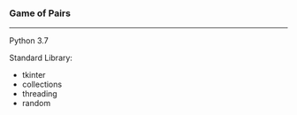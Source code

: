 ### Game of Pairs
-----------------
Python 3.7

Standard Library:
* tkinter
* collections
* threading
* random


